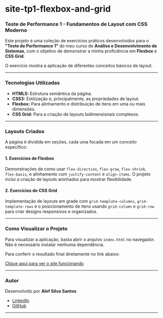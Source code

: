 # site-tp1-flexbox-and-grid

### Teste de Performance 1 - Fundamentos de Layout com CSS Moderno

Este projeto é uma coleção de exercícios práticos desenvolvidos para o **"Teste de Performance 1"** do meu curso de **Análise e Desenvolvimento de Sistemas**, com o objetivo de demonstrar a minha proficiência em **Flexbox** e **CSS Grid**.

O exercício mostra a aplicação de diferentes conceitos básicos de layout.

---

### Tecnologias Utilizadas
* **HTML5:** Estrutura semântica da página.
* **CSS3:** Estilização e, principalmente, as propriedades de layout.
* **Flexbox:** Para alinhamento e distribuição de itens em uma ou mais dimensões.
* **CSS Grid:** Para a criação de layouts bidimensionais complexos.

---

### Layouts Criados

A página é dividida em seções, cada uma focada em um conceito específico:

#### 1. Exercícios de Flexbox
Demonstrações de como usar `flex-direction`, `flex-grow`, `flex-shrink`, `flex-basis`, e alinhamento com `justify-content` e `align-items`. O projeto inclui a criação de layouts aninhados para mostrar flexibilidade.

#### 2. Exercícios de CSS Grid
Implementação de layouts em grade com `grid-template-columns`, `grid-template-rows` e o posicionamento de itens usando `grid-column` e `grid-row` para criar designs responsivos e organizados.

---

### Como Visualizar o Projeto

Para visualizar a aplicação, basta abrir o arquivo `index.html` no navegador. Não é necessário instalar nenhuma dependência.

Para conferir o resultado final diretamente no link abaixo:

[Clique aqui para ver o site funcionando](https://alefsillva.github.io/site-tp1-flexbox-and-grid/index.html)

---

### Autor

Desenvolvido por **Alef Silva Santos**

* [LinkedIn](https://www.linkedin.com/in/alefsilvasantos15/)
* [GitHub](https://github.com/AlefSillva)

---
